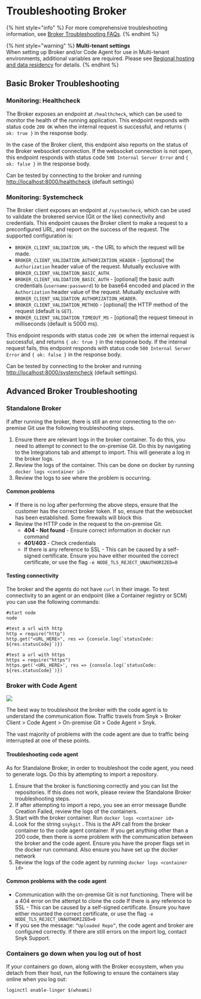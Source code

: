 # Troubleshooting Broker

{% hint style="info" %}
For more comprehensive troubleshooting information, see [Broker Troubleshooting FAQs](https://support.snyk.io/hc/en-us/articles/4404288846353-Broker-Troubleshooting).
{% endhint %}

{% hint style="warning" %}
**Multi-tenant settings**\
When setting up Broker and/or Code Agent for use in Multi-tenant environments, additional variables are required. Please see [Regional hosting and data residency](https://docs.snyk.io/snyk-processes/data-residency-at-snyk#urls-and-endpoints) for details.
{% endhint %}

## Basic Broker Troubleshooting

### Monitoring: Healthcheck

The Broker exposes an endpoint at `/healthcheck`, which can be used to monitor the health of the running application. This endpoint responds with status code `200 OK` when the internal request is successful, and returns `{ ok: true }` in the response body.

In the case of the Broker client, this endpoint also reports on the status of the Broker websocket connection. If the websocket connection is not open, this endpoint responds with status code `500 Internal Server Error` and `{ ok: false }` in the response body.

Can be tested by connecting to the broker and running [http://localhost:8000/healthcheck](http://localhost:8000/healthcheck) (default settings)

### **Monitoring: Systemcheck**

The Broker client exposes an endpoint at `/systemcheck`, which can be used to validate the brokered service (Git or the like) connectivity and credentials. This endpoint causes the Broker client to make a request to a preconfigured URL, and report on the success of the request. The supported configuration is:

* `BROKER_CLIENT_VALIDATION_URL` - the URL to which the request will be made.
* `BROKER_CLIENT_VALIDATION_AUTHORIZATION_HEADER` - \[optional] the `Authorization` header value of the request. Mutually exclusive with `BROKER_CLIENT_VALIDATION_BASIC_AUTH`.
* `BROKER_CLIENT_VALIDATION_BASIC_AUTH` - \[optional] the basic auth credentials (`username:password`) to be base64 encoded and placed in the `Authorization` header value of the request. Mutually exclusive with `BROKER_CLIENT_VALIDATION_AUTHORIZATION_HEADER`.
* `BROKER_CLIENT_VALIDATION_METHOD` - \[optional] the HTTP method of the request (default is `GET`).
* `BROKER_CLIENT_VALIDATION_TIMEOUT_MS` - \[optional] the request timeout in milliseconds (default is 5000 ms).

This endpoint responds with status code `200 OK` when the internal request is successful, and returns `{ ok: true }` in the response body. If the internal request fails, this endpoint responds with status code `500 Internal Server Error` and `{ ok: false }` in the response body.

Can be tested by connecting to the broker and running [http://localhost:8000/systemcheck](http://localhost:8000/systemcheck) (default settings).

## Advanced Broker Troubleshooting

### Standalone Broker

If after running the broker, there is still an error connecting to the on-premise Git use the following troubleshooting steps.

1. Ensure there are relevant logs in the broker container. To do this, you need to attempt to connect to the on-premise Git. Do this by navigating to the Integrations tab and attempt to import. This will generate a log in the broker logs.
2. Review the logs of the container. This can be done on docker by running `docker logs <container id>`
3. Review the logs to see where the problem is occurring.

#### Common problems

* If there is no log after performing the above steps, ensure that the customer has the correct broker token. If so, ensure that the websocket has been established. Some firewalls will block this
* Review the HTTP code in the request to the on-premise Git.
  * **404 - Not found** - Ensure correct information in docker run command
  * **401/403** - Check credentials
  * If there is any reference to SSL - This can be caused by a self-signed certificate. Ensure you have either mounted the correct certificate, or use the flag `-e NODE_TLS_REJECT_UNAUTHORIZED=0`

#### Testing connectivity

The broker and the agents do not have `curl` in their image. To test connectivity to an agent or an endpoint (like a Container registry or SCM) you can use the following commands:

```
#start node
node

#test a url with http
http = require("http")
http.get("<URL_HERE>", res => {console.log(`statusCode: ${res.statusCode}`)})

#test a url with https
https = require("https")
https.get('<URL_HERE>', res => {console.log(`statusCode: ${res.statusCode}`)})
```

### Broker with Code Agent

![](https://lh3.googleusercontent.com/r\_qtONpOOEW35gdyoBcWDAiC6j04M76q8mh922SHor4bdNZdt83sj2kP7d5hbzYcWVXp4Q2hZEiCeAVOmcj4Bu1yFPdnyp3rK7kKeBK8DZEd9S133Xn3YdjddclVf5maEbP23Jor)

The best way to troubleshoot the broker with the code agent is to understand the communication flow. Traffic travels from Snyk > Broker Client > Code Agent > On-premise Git > Code Agent > Snyk.

The vast majority of problems with the code agent are due to traffic being interrupted at one of these points.

#### Troubleshooting code agent

As for Standalone Broker, in order to troubleshoot the code agent, you need to generate logs. Do this by attempting to import a repository.

1. Ensure that the broker is functioning correctly and you can list the repositories. If this does not work, please review the Standalone Broker troubleshooting steps.
2. If after attempting to import a repo, you see an error message Bundle Creation Failed, review the logs of the containers.
3. Start with the broker container. Run `docker logs <container id>`
4. Look for the string `snykgit` . This is the API call from the broker container to the code agent container. If you get anything other than a 200 code, then there is some problem with the communication between the broker and the code agent. Ensure you have the proper flags set in the docker run command. Also ensure you have set up the docker network
5. Review the logs of the code agent by running `docker logs <container id>`

#### Common problems with the code agent

* Communication with the on-premise Git is not functioning. There will be a 404 error on the attempt to clone the code If there is any reference to SSL - This can be caused by a self-signed certificate. Ensure you have either mounted the correct certificate, or use the flag `-e NODE_TLS_REJECT_UNAUTHORIZED=0`
* If you see the message: `“Uploaded Repo”`, the code agent and broker are configured correctly. If there are still errors on the import log, contact Snyk Support.

### Containers go down when you log out of host

If your containers go down, along with the Broker ecosystem, when you detach from their host, run the following to ensure the containers stay online when you log out:

`loginctl enable-linger $(whoami)`
